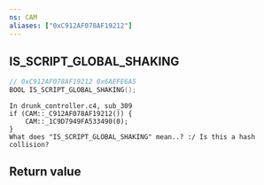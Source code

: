 ```yaml
---
ns: CAM
aliases: ["0xC912AF078AF19212"]
---
```

## IS_SCRIPT_GLOBAL_SHAKING

```c
// 0xC912AF078AF19212 0x6AEFE6A5
BOOL IS_SCRIPT_GLOBAL_SHAKING();
```

```
In drunk_controller.c4, sub_309  
if (CAM::_C912AF078AF19212()) {  
    CAM::_1C9D7949FA533490(0);  
}  
What does "IS_SCRIPT_GLOBAL_SHAKING" mean..? :/ Is this a hash collision?  
```

## Return value
